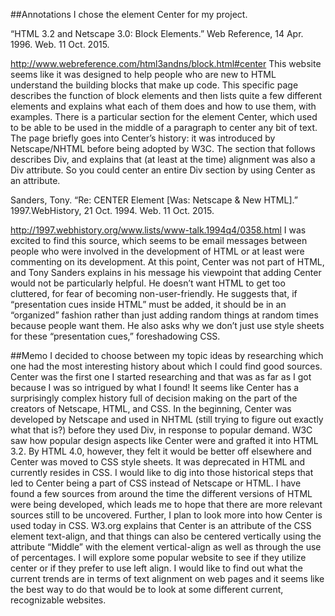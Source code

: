 ##Annotations 
I chose the element Center for my project. 

“HTML 3.2 and Netscape 3.0: Block Elements.” Web Reference, 14 Apr. 1996. Web. 11 Oct. 2015.

http://www.webreference.com/html3andns/block.html#center
This website seems like it was designed to help people who are new to HTML understand the building blocks that make up code. This specific page describes the function of block elements and then lists quite a few different elements and explains what each of them does and how to use them, with examples. There is a particular section for the element Center, which used to be able to be used in the middle of a paragraph to center any bit of text. The page briefly goes into Center’s history: it was introduced by Netscape/NHTML before being adopted by W3C. The section that follows describes Div, and explains that (at least at the time) alignment was also a Div attribute. So you could center an entire Div section by using Center as an attribute. 

Sanders, Tony. “Re: CENTER Element [Was: Netscape & New HTML].” 1997.WebHistory, 21 Oct. 1994. Web. 11 Oct. 2015.

http://1997.webhistory.org/www.lists/www-talk.1994q4/0358.html
I was excited to find this source, which seems to be email messages between people who were involved in the development of HTML or at least were commenting on its development. At this point, Center was not part of HTML, and Tony Sanders explains in his message his viewpoint that adding Center would not be particularly helpful. He doesn’t want HTML to get too cluttered, for fear of becoming non-user-friendly. He suggests that, if “presentation cues inside HTML” must be added, it should be in an “organized” fashion rather than just adding random things at random times because people want them. He also asks why we don’t just use style sheets for these “presentation cues,” foreshadowing CSS.  

##Memo 
I decided to choose between my topic ideas by researching which one had the most interesting history about which I could find good sources. Center was the first one I started researching and that was as far as I got because I was so intrigued by what I found! It seems like Center has a surprisingly complex history full of decision making on the part of the creators of Netscape, HTML, and CSS.
In the beginning, Center was developed by Netscape and used in NHTML (still trying to figure out exactly what that is?) before they used Div, in response to popular demand. 
W3C saw how popular design aspects like Center were and grafted it into HTML 3.2. By HTML 4.0, however, they felt it would be better off elsewhere and Center was moved to CSS style sheets. It was deprecated in HTML and currently resides in CSS. 
I would like to dig into those historical steps that led to Center being a part of CSS instead of Netscape or HTML. I have found a few sources from around the time the different versions of HTML were being developed, which leads me to hope that there are more relevant sources still to be uncovered. 
Further, I plan to look more into how Center is used today in CSS. W3.org explains that Center is an attribute of the CSS element text-align, and that things can also be centered vertically using the attribute “Middle” with the element vertical-align as well as through the use of percentages. I will explore some popular website to see if they utilize center or if they prefer to use left align. I would like to find out what the current trends are in terms of text alignment on web pages and it seems like the best way to do that would be to look at some different current, recognizable websites.
